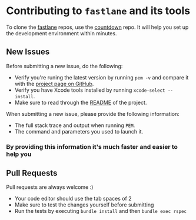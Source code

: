 # Contributing to `fastlane` and its tools

To clone the [fastlane](https://fastlane.tools) repos, use the [countdown](https://github.com/fastlane/countdown) repo. It will help you set up the development environment within minutes.

## New Issues

Before submitting a new issue, do the following:

- Verify you're runing the latest version by running `pem -v` and compare it with the [project page on GitHub](https://github.com/KrauseFx/PEM).
- Verify you have Xcode tools installed by running `xcode-select --install`.
- Make sure to read through the [README](https://github.com/KrauseFx/PEM) of the project.


When submitting a new issue, please provide the following information:

- The full stack trace and output when running `PEM`.
- The command and parameters you used to launch it.

### By providing this information it's much faster and easier to help you


## Pull Requests

Pull requests are always welcome :) 

- Your code editor should use the tab spaces of 2
- Make sure to test the changes yourself before submitting
- Run the tests by executing `bundle install` and then `bundle exec rspec`
